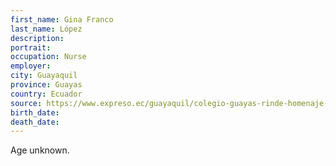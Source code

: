 ```yaml
---
first_name: Gina Franco
last_name: López
description: 
portrait: 
occupation: Nurse
employer: 
city: Guayaquil
province: Guayas
country: Ecuador
source: https://www.expreso.ec/guayaquil/colegio-guayas-rinde-homenaje-enfermeras-11141.html
birth_date: 
death_date: 
---
```


Age unknown.